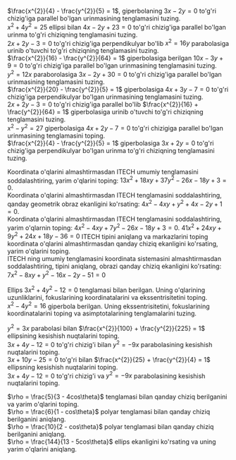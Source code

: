 $\frac{x^{2}}{4} - \frac{y^{2}}{5} = 1$, giperbolaning $3x - 2y = 0$ to'g'ri chizig'iga parallel bo'lgan urinmasining tenglamasini tuzing.  
$x^{2} + 4y^{2} = 25$ ellipsi bilan $4x - 2y + 23 = 0$ to'g'ri chizig'iga parallel bo'lgan urinma to'g'ri chiziqning tenglamasini tuzing.  
$2x + 2y - 3 = 0$ to'g'ri chizig'iga perpendikulyar bo'lib $x^{2} = 16y$ parabolasiga urinib o'tuvchi to'g'ri chiziqning tenglamasini tuzing.  
$\frac{x^{2}}{16} - \frac{y^{2}}{64} = 1$ giperbolasiga berilgan $10x - 3y + 9 = 0$ to'g'ri chizig'iga parallel bo'lgan urinmasining tenglamasini tuzing.  
$y^{2} = 12x$ paraborolasiga $3x - 2y + 30 = 0$ to'g'ri chizig'iga parallel bo'lgan urinmasining tenglamasini tuzing.  
$\frac{x^{2}}{20} - \frac{y^{2}}{5} = 1$ giperbolasiga $4x + 3y - 7 = 0$ to'g'ri chizig'iga perpendikulyar bo'lgan urinmasining tenglamasini tuzing.  
$2x + 2y - 3 = 0$ to'g'ri chizig'iga parallel bo'lib $\frac{x^{2}}{16} + \frac{y^{2}}{64} = 1$ giperbolasiga urinib o'tuvchi to'g'ri chiziqning tenglamasini tuzing.  
$x^{2} - y^{2} = 27$ giperbolasiga $4x + 2y - 7 = 0$ to'g'ri chizigiga parallel bo'lgan urinmasining tenglamasini toping.  
$\frac{x^{2}}{4} - \frac{y^{2}}{5} = 1$ giperbolasiga $3x + 2y = 0$ to'g'ri chizig'iga perpendikulyar bo'lgan urinma to'g'ri chiziqning tenglamasini tuzing.

Koordinata o'qlarini almashtirmasdan ITECH umumiy tenglamasini soddalashtiring, yarim o'qlarini toping: $13x^{2} + 18xy + 37y^{2} - 26x - 18y + 3 = 0$.  
Koordinata o'qlarini almashtirmasdan ITECH tenglamasini soddalashtiring, qanday geometrik obraz ekanligini ko'rsating: $4x^{2} - 4xy + y^{2} + 4x - 2y + 1 = 0$.  
Koordinata o'qlarini almashtirmasdan ITECH tenglamasini soddalashtiring, yarim o'qlarnin toping: $4x^{2} - 4xy + 7y^{2} - 26x - 18y + 3 = 0$.
$41x^{2} + 24xy + 9y^{2} + 24x + 18y - 36 = 0$ ITECH tipini aniqlang va markazlarini toping koordinata o'qlarini almashtirmasdan qanday chiziq ekanligini ko'rsating, yarim o'qlarini toping.  
ITECH ning umumiy tenglamasini koordinata sistemasini almashtirmasdan soddalashtiring, tipini aniqlang, obrazi qanday chiziq ekanligini ko'rsating: $7x^{2} - 8xy + y^{2} - 16x - 2y - 51 = 0$

Ellips $3x^{2} + 4y^{2} - 12 = 0$ tenglamasi bilan berilgan. Uning o'qlarining uzunliklarini, fokuslarining koordinatalarini va ekssentrisitetini toping.  
$x^{2} - 4y^{2} = 16$ giperbola berilgan. Uning ekssentrisitetini, fokuslarining koordinatalarini toping va asimptotalarining tenglamalarini tuzing.

$y^{2} = 3x$ parabolasi bilan $\frac{x^{2}}{100} + \frac{y^{2}}{225} = 1$ ellipsining kesishish nuqtalarini toping.  
$3x + 4y - 12 = 0$ to'g'ri chizig'i bilan $y^{2} = - 9x$ parabolasining kesishish nuqtalarini toping.  
$3x + 10y - 25 = 0$ to'g'ri bilan $\frac{x^{2}}{25} + \frac{y^{2}}{4} = 1$ ellipsning kesishish nuqtalarini toping.  
$3x + 4y - 12 = 0$ to'g'ri chizig'i va $y^{2} = - 9x$ parabolasining kesishish nuqtalarini toping.

$\rho = \frac{5}{3 - 4cos\theta}$ tenglamasi bilan qanday chiziq berilganini va yarim o'qlarini toping.  
$\rho = \frac{6}{1 - cos\theta}$ polyar tenglamasi bilan qanday chiziq berilganini aniqlang.  
$\rho = \frac{10}{2 - cos\theta}$ polyar tenglamasi bilan qanday chiziq berilganini aniqlang.  
$\rho = \frac{144}{13 - 5cos\theta}$ ellips ekanligini ko'rsating va uning yarim o'qlarini aniqlang.
